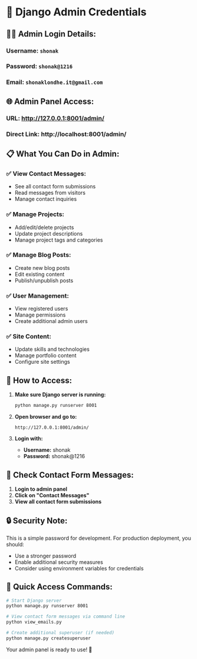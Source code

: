 # 🔐 Django Admin Credentials

## 👨‍💼 **Admin Login Details:**

### **Username:** `shonak`
### **Password:** `shonak@1216`
### **Email:** `shonaklondhe.it@gmail.com`

## 🌐 **Admin Panel Access:**

### **URL:** http://127.0.0.1:8001/admin/
### **Direct Link:** http://localhost:8001/admin/

## 📋 **What You Can Do in Admin:**

### ✅ **View Contact Messages:**
- See all contact form submissions
- Read messages from visitors
- Manage contact inquiries

### ✅ **Manage Projects:**
- Add/edit/delete projects
- Update project descriptions
- Manage project tags and categories

### ✅ **Manage Blog Posts:**
- Create new blog posts
- Edit existing content
- Publish/unpublish posts

### ✅ **User Management:**
- View registered users
- Manage permissions
- Create additional admin users

### ✅ **Site Content:**
- Update skills and technologies
- Manage portfolio content
- Configure site settings

## 🔧 **How to Access:**

1. **Make sure Django server is running:**
   ```bash
   python manage.py runserver 8001
   ```

2. **Open browser and go to:**
   ```
   http://127.0.0.1:8001/admin/
   ```

3. **Login with:**
   - **Username:** shonak
   - **Password:** shonak@1216

## 📧 **Check Contact Form Messages:**

1. **Login to admin panel**
2. **Click on "Contact Messages"**
3. **View all contact form submissions**

## 🔒 **Security Note:**

This is a simple password for development. For production deployment, you should:
- Use a stronger password
- Enable additional security measures
- Consider using environment variables for credentials

## 🎯 **Quick Access Commands:**

```bash
# Start Django server
python manage.py runserver 8001

# View contact form messages via command line
python view_emails.py

# Create additional superuser (if needed)
python manage.py createsuperuser
```

Your admin panel is ready to use! 🚀
